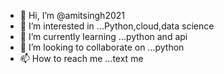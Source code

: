 - 👋 Hi, I’m @amitsingh2021
- 👀 I’m interested in ...Python,cloud,data science
- 🌱 I’m currently learning ...python and api
- 💞️ I’m looking to collaborate on ...python
- 📫 How to reach me ...text me

<!---
amitsingh2021/amitsingh2021 is a ✨ special ✨ repository because its `README.md` (this file) appears on your GitHub profile.
You can click the Preview link to take a look at your changes.
--->
